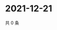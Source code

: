 # 2021-12-21

共 0 条

<!-- BEGIN WEIBO -->
<!-- 最后更新时间 Tue Dec 21 2021 07:12:14 GMT+0800 (China Standard Time) -->

<!-- END WEIBO -->
